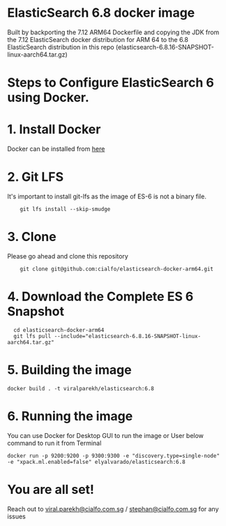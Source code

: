 # ElasticSearch 6.8 docker image

Built by backporting the 7.12 ARM64 Dockerfile and copying the JDK from the 7.12 ElasticSearch docker distribution for ARM 64 to the 6.8 ElasticSearch distribution in this repo (elasticsearch-6.8.16-SNAPSHOT-linux-aarch64.tar.gz)

# Steps to Configure ElasticSearch 6 using Docker.

# 1. Install Docker
Docker can be installed from [here](https://docs.docker.com/desktop/install/mac-install/)

# 2. Git LFS
It's important to install git-lfs as the image of ES-6 is not a binary file.
```
	git lfs install --skip-smudge

```

# 3. Clone
Please go ahead and clone this repository
```
	git clone git@github.com:cialfo/elasticsearch-docker-arm64.git
```

# 4. Download the Complete ES 6 Snapshot
```
  cd elasticsearch-docker-arm64
  git lfs pull --include="elasticsearch-6.8.16-SNAPSHOT-linux-aarch64.tar.gz"
```

# 5. Building the image
```
docker build . -t viralparekh/elasticsearch:6.8
```

# 6. Running the image
You can use Docker for Desktop GUI to run the image or User below command to run it from Terminal

```
docker run -p 9200:9200 -p 9300:9300 -e "discovery.type=single-node"  -e "xpack.ml.enabled=false" elyalvarado/elasticsearch:6.8
```

# You are all set!
Reach out to viral.parekh@cialfo.com.sg / stephan@cialfo.com.sg for any issues
